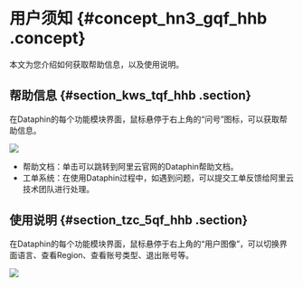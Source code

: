 # 用户须知 {#concept_hn3_gqf_hhb .concept}

本文为您介绍如何获取帮助信息，以及使用说明。

## 帮助信息 {#section_kws_tqf_hhb .section}

在Dataphin的每个功能模块界面，鼠标悬停于右上角的“问号”图标，可以获取帮助信息。

![](http://static-aliyun-doc.oss-cn-hangzhou.aliyuncs.com/assets/img/151814/155736904842208_zh-CN.png)

-   帮助文档：单击可以跳转到阿里云官网的Dataphin帮助文档。
-   工单系统：在使用Dataphin过程中，如遇到问题，可以提交工单反馈给阿里云技术团队进行处理。

## 使用说明 {#section_tzc_5qf_hhb .section}

在Dataphin的每个功能模块界面，鼠标悬停于右上角的“用户图像”，可以切换界面语言、查看Region、查看账号类型、退出账号等。

![](http://static-aliyun-doc.oss-cn-hangzhou.aliyuncs.com/assets/img/151814/155736904842210_zh-CN.png)

